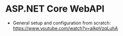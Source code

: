# ASP.NET Core WebAPI
* General setup and configuration from scratch: https://www.youtube.com/watch?v=aIkpVzqLuhA
